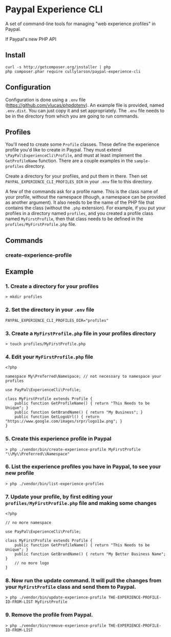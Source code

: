 # Paypal Experience CLI

A set of command-line tools for managing "web experience profiles" in Paypal.

If Paypal's new PHP API

## Install

```
curl -s http://getcomposer.org/installer | php
php composer.phar require cullylarson/paypal-experience-cli
```

## Configuration

Configuration is done using a `.env` file (https://github.com/vlucas/phpdotenv).  An example file is provided, named `.env.dist`.  You can just copy it and set appropriately.  The `.env` file needs to be in the directory from which you are going to run commands.

## Profiles

You'll need to create some `Profile` classes.  These define the experience profile you'd like to create in Paypal.  They must extend `\PayPal\ExperienceCli\Profile`, and must at least implement the `GetProfileName` function.  There are a couple examples in the `sample-profiles` directory.

Create a directory for your profiles, and put them in there.  Then set `PAYPAL_EXPERIENCE_CLI_PROFILES_DIR` in your `.env` file to this directory.

A few of the commands ask for a profile name.  This is the class name of your profile, without the namespace (though, a namespace can be provided as another argument).  It also needs to be the name of the PHP file that contains the class (without the `.php` extension).  For example, if you put your profiles in a directory named `profiles`, and you created a profile class named `MyFirstProfile`, then that class needs to be defined in the `profiles/MyFirstProfile.php` file.

## Commands

### create-experience-profile

## Example

### 1. Create a directory for your profiles

```
> mkdir profiles
```

### 2. Set the directory in your `.env` file

```
PAYPAL_EXPERIENCE_CLI_PROFILES_DIR="profiles"
```

### 3. Create a `MyFirstProfile.php` file in your profiles directory

```
> touch profiles/MyFirstProfile.php
```

### 4. Edit your `MyFirstProfile.php` file

```
<?php

namespace My\Preferred\Namespace; // not necessary to namespace your profiles

use PayPal\ExperienceCli\Profile;

class MyFirstProfile extends Profile {
    public function GetProfileName() { return "This Needs to be Unique"; }
    public function GetBrandName() { return "My Business"; }
    public function GetLogoUrl() { return "https://www.google.com/images/srpr/logo11w.png"; }
}
```

### 5. Create this experience profile in Paypal

```
> php ./vendor/bin/create-experience-profile MyFirstProfile "\\My\\Preferred\\Namespace"
```

### 6. List the experience profiles you have in Paypal, to see your new profile

```
> php ./vendor/bin/list-experience-profiles
```

### 7. Update your profile, by first editing your `profiles/MyFirstProfile.php` file and making some changes

```
<?php

// no more namespace

use PayPal\ExperienceCli\Profile;

class MyFirstProfile extends Profile {
    public function GetProfileName() { return "This Needs to be Unique"; }
    public function GetBrandName() { return "My Better Business Name"; }
    // no more logo
}
```

### 8. Now run the update command.  It will pull the changes from your `MyFirstProfile` class and send them to Paypal.

```
> php ./vendor/bin/update-experience-profile THE-EXPERIENCE-PROFILE-ID-FROM-LIST MyFirstProfile
```

### 9. Remove the profile from Paypal.

```
> php ./vendor/bin/remove-experience-profile THE-EXPERIENCE-PROFILE-ID-FROM-LIST
```